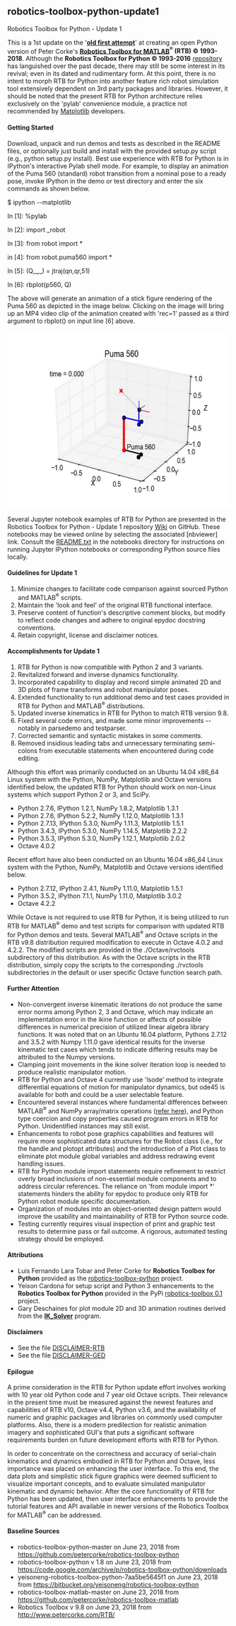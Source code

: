 ## robotics-toolbox-python-update1 ##
Robotics Toolbox for Python - Update 1

This is a 1st update on the
'[**old first attempt**](https://github.com/petercorke/robotics-toolbox-python)'
at creating an open Python version of Peter Corke's
[**Robotics Toolbox for MATLAB**](http://petercorke.com/wordpress/toolboxes/robotics-toolbox)**<sup>&reg;</sup> (RTB) &copy; 1993-2018**.
Although the **Robotics Toolbox for Python &copy; 1993-2016** [repository](https://github.com/petercorke/robotics-toolbox-python) has languished over the past
decade, there may still be some interest in its revival; even in its dated and
rudimentary form. At this point, there is no intent to morph RTB for Python into
another feature rich robot simulation tool extensively dependent on 3rd party packages
and libraries. However, it should be noted that the present RTB for Python architecture
relies exclusively on the 'pylab' convenience module, a practice not recommended by
[Matplotlib](https://matplotlib.org/faq/usage_faq.html#matplotlib-pyplot-and-pylab-how-are-they-related)
developers.

#### Getting Started ####

Download, unpack and run demos and tests as described in the README files, or
optionally just build and install with the provided setup.py script (e.g., python
setup.py install). Best use experience with RTB for Python is in IPython's
interactive Pylab shell mode. For example, to display an animation of the Puma
560 (standard) robot transition from a nominal pose to a ready pose, invoke IPython
in the demo or test directory and enter the six commands as shown below.

$ ipython --matplotlib

In \[1]: %pylab

In \[2]: import _robot

In \[3]: from robot import *

in \[4]: from robot.puma560 import *

In \[5]: (Q,\_,\_) = jtraj(qn,qr,51)

In \[6]: rbplot(p560, Q)

The above will generate an animation of a stick figure rendering of the Puma 560
as depicted in the image below. Clicking on the image will bring up an MP4 video
clip of the animation created with 'rec=1' passed as a third argument to rbplot()
on input line \[6] above.

<a href="https://youtu.be/7zvrEWacG5Q"><img src="./docs/images/Puma_560.jpg" width="600" height="400" alt="Puma 560 robot in RTB for Python"></a>

Several Jupyter notebook examples of RTB for Python are presented in the Robotics
Toolbox for Python - Update 1 repository [Wiki](https://github.com/gedeschaines/robotics-toolbox-python/wiki/RTB-for-Python-Update-1:--Jupyter-Notebook-Examples)
on GitHub. These notebooks may be viewed online by selecting the associated \[nbviewer]
link. Consult the [README.txt](./notebooks/README.txt) in the notebooks directory
for instructions on running Jupyter IPython notebooks or corresponding Python source
files locally.

#### Guidelines for Update 1 ####

1) Minimize changes to facilitate code comparison against sourced Python and
MATLAB<sup>&reg;</sup> scripts.
2) Maintain the 'look and feel' of the original RTB functional interface.
4) Preserve content of function's descriptive comment blocks, but modify to
reflect code changes and adhere to original epydoc docstring conventions.
5) Retain copyright, license and disclaimer notices.

#### Accomplishments for Update 1 ####

1) RTB for Python is now compatible with Python 2 and 3 variants.
2) Revitalized forward and inverse dynamics functionality.
3) Incorporated capability to display and record simple animated 2D and
3D plots of frame transforms and robot manipulator poses.
4) Extended functionality to run additional demo and test cases provided in RTB
for Python and MATLAB<sup>&reg;</sup> distributions.
5) Updated inverse kinematics in RTB for Python to match RTB version 9.8.
6) Fixed several code errors, and made some minor improvements -- notably in
parsedemo and testparser.
7) Corrected semantic and syntactic mistakes in some comments.
8) Removed insidious leading tabs and unnecessary terminating semi-colons from
executable statements when encountered during code editing.

Although this effort was primarily conducted on an Ubuntu 14.04 x86_64 Linux
system with the Python, NumPy, Matplotlib and Octave versions identified below,
the updated RTB for Python should work on non-Linux systems which support Python
 2 or 3, and SciPy.
* Python 2.7.6,  IPython 1.2.1, NumPy 1.8.2,  Matplotlib 1.3.1
* Python 2.7.6,  IPython 5.2.2, NumPy 1.12.0, Matplotlib 1.3.1
* Python 2.7.13, IPython 5.3.0, NumPy 1.11.3, Matplotlib 1.5.1
* Python 3.4.3,  IPython 5.3.0, NumPy 1.14.5, Matplotlib 2.2.2
* Python 3.5.3,  IPython 5.3.0, NumPy 1.12.1, Matplotlib 2.0.2
* Octave 4.0.2

Recent effort have also been conducted on an Ubuntu 16.04 x86_64 Linux system
with the Python, NumPy, Matplotlib and Octave versions identified below.
* Python 2.7.12, IPython 2.4.1, NumPy 1.11.0, Matplotlib 1.5.1
* Python 3.5.2,  IPython 7.1.1, NumPy 1.11.0, Matplotlib 3.0.2
* Octave 4.2.2

While Octave is not required to use RTB for Python, it is being utilized to run
RTB for MATLAB<sup>&reg;</sup> demo and test scripts for comparison with updated RTB for Python demos
and tests. Several MATLAB<sup>&reg;</sup> and Octave scripts in the RTB v9.8 distribution required
modification to execute in Octave 4.0.2 and 4.2.2. The modified scripts are provided in the
./Octave/rvctools subdirectory of this distribution. As with the Octave scripts
in the RTB distribution, simply copy the scripts to the corresponding ./rvctools
subdirectories in the default or user specific Octave function search path.

#### Further Attention ####

* Non-convergent inverse kinematic iterations do not produce the same error norms
among Python 2, 3 and Octave, which may indicate an implementation error in the
ikine function or affects of possible differences in numerical precision of
utilized linear algebra library functions. It was noted that on an Ubuntu 16.04
platform, Pythons 2.7.12 and 3.5.2 with Numpy 1.11.0 gave identical results for
the inverse kinematic test cases which tends to indicate differing results may
be attributed to the Numpy versions.
* Clamping joint movements in the ikine solver iteration loop is needed to produce
realistic manipulator motion.
* RTB for Python and Octave 4 currently use 'lsode' method to integrate differential
equations of motion for manipulator dynamics, but ode45 is available for both and
could be a user selectable feature.
* Encountered several instances where fundamental differences between MATLAB<sup>&reg;</sup> and
NumPy array/matrix operations ([refer here](https://docs.scipy.org/doc/numpy/user/numpy-for-matlab-users.html)),
and Python type coercion and copy properties caused program errors in RTB for Python.
Unidentified instances may still exist.
* Enhancements to robot pose graphics capabilities and features will require more
sophisticated data structures for the Robot class (i.e., for the handle and plotopt
attributes) and the introduction of a Plot class to eliminate plot module global
variables and address redrawing event handling issues.
* RTB for Python module import statements require refinement to restrict overly
broad inclusions of non-essential module components and to address circular
references. The reliance on 'from module import *' statements hinders the ability
for epydoc to produce only RTB for Python robot module specific documentation.
* Organization of modules into an object-oriented design pattern would improve
the usability and maintainability of RTB for Python source code.
* Testing currently requires visual inspection of print and graphic test results
to determine pass or fail outcome. A rigorous, automated testing strategy should
be employed.

#### Attributions ####

* Luis Fernando Lara Tobar and Peter Corke for **Robotics Toolbox for Python**
provided as the
[robotics-toolbox-python](https://github.com/petercorke/robotics-toolbox-python/)
project.
* Yeison Cardona for setup script and Python 3 enhancements to the
**Robotics Toolbox for Python** provided in the PyPi
[robotics-toolbox 0.1](https://pypi.org/project/robotics-toolbox/) project.
* Gary Deschaines for plot module 2D and 3D animation routines derived from
the [**IK_Solver**](https://github.com/gedeschaines/IK_Solver) program.

#### Disclaimers ####

* See the file [DISCLAIMER-RTB](./DISCLAIMER-RTB)
* See the file [DISCLAIMER-GED](./DISCLAIMER-GED)

#### Epilogue ####

A prime consideration in the RTB for Python update effort involves working with
10 year old Python code and 7 year old Octave scripts. Their relevance in the
present time must be measured against the newest features and capabilities of
RTB v10, Octave v4.4, Python v3.6, and the availability of numeric and graphic
packages and libraries on commonly used computer platforms. Also, there is a
modern predilection for realistic animation imagery and sophisticated GUI's that
puts a significant software requirements burden on future development efforts
with RTB for Python.

In order to concentrate on the correctness and accuracy of serial-chain kinematics
and dynamics embodied in RTB for Python and Octave, less importance was placed on
enhancing the user interface. To this end, the data plots and simplistic stick
figure graphics were deemed sufficient to visualize important concepts, and to
evaluate simulated manipulator kinematic and dynamic behavior. After the core
functionality of RTB for Python has been updated, then user interface enhancements
to provide the tutorial features and API available in newer versions of the Robotics
Toolbox for MATLAB<sup>&reg;</sup> can be addressed.

#### Baseline Sources ####

* robotics-toolbox-python-master on June 23, 2018 from https://github.com/petercorke/robotics-toolbox-python
* robotics-toolbox-python v 1.8 on June 23, 2018 from https://code.google.com/archive/p/robotics-toolbox-python/downloads
* yeisoneng-robotics-toolbox-python-7aa5be5645f1 on June 23, 2018 from https://bitbucket.org/yeisoneng/robotics-toolbox-python
* robotics-toolbox-matlab-master on June 23, 2018 from https://github.com/petercorke/robotics-toolbox-matlab
* Robotics Toolbox v 9.8 on June 23, 2018 from http://www.petercorke.com/RTB/
